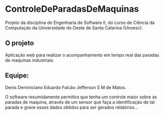 # ControleDeParadasDeMaquinas

Projeto da disciplina de Engenharia de Software II, do curso de Ciência da Computação da Universidade do Oeste de Santa Catarina (Unoesc).

## O projeto
Aplicação web para realizar o acompanhamento em tempo real das paradas de maquinas industriais.

## Equipe:
Denis Deminiciano
Eduardo Falcão
Jefferson S M de Matos.

O software resumidamente permitira que tenha um controle maior sobre as paradas de maquina, através de um sensor que faça a identificação de tal parada e grave esses dados obtidos para ser gerados relatórios...
